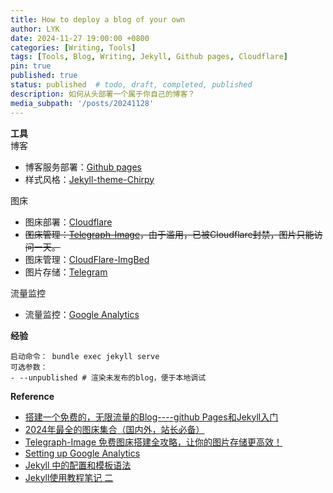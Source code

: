 ```yaml
---
title: How to deploy a blog of your own
author: LYK
date: 2024-11-27 19:00:00 +0800
categories: [Writing, Tools]
tags: [Tools, Blog, Writing, Jekyll, Github pages, Cloudflare]
pin: true
published: true
status: published  # todo, draft, completed, published
description: 如何从头部署一个属于你自己的博客？
media_subpath: '/posts/20241128'
---
```



**工具**    
博客  
- 博客服务部署：[Github pages](https://pages.github.com/)
- 样式风格：[Jekyll-theme-Chirpy](https://github.com/cotes2020/jekyll-theme-chirpy) 

图床  
- 图床部署：[Cloudflare](https://www.cloudflare.com/zh-cn/)
- ~~图床管理：[Telegraph-Image](https://github.com/cf-pages/Telegraph-Image)，由于滥用，已被Cloudflare封禁，图片只能访问一天。~~ 
- 图床管理：[CloudFlare-ImgBed](https://github.com/MarSeventh/CloudFlare-ImgBed)
- 图片存储：[Telegram](https://telegram.org/)

流量监控  
- 流量监控：[Google Analytics](https://analytics.google.com/)


**经验**
```angular2html
启动命令： bundle exec jekyll serve
可选参数：
- --unpublished # 渲染未发布的blog，便于本地调试
```




**Reference**  

- [搭建一个免费的，无限流量的Blog----github Pages和Jekyll入门](https://www.ruanyifeng.com/blog/2012/08/blogging_with_jekyll.html)
- [2024年最全的图床集合（国内外，站长必备）](https://juejin.cn/post/7326268998490849289)
- [Telegraph-Image 免费图床搭建全攻略，让你的图片存储更高效！](https://blog.csdn.net/qq_52475653/article/details/134725529)
- [Setting up Google Analytics ](https://github.com/cotes2020/jekyll-theme-chirpy/issues/150)
- [Jekyll 中的配置和模板语法](https://gist.github.com/hellokaton/f88be58ef4ae0f3741bb36ab8daa53c5)
- [Jekyll使用教程笔记 二](https://blog.csdn.net/weixin_34085658/article/details/91476463)





